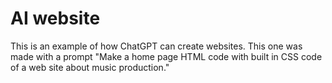 # AI website
This is an example of how ChatGPT can create websites. This one was made with a prompt "Make a home page HTML code with built in CSS code of a web site about music production."
